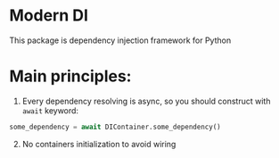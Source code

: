 Modern DI
==
This package is dependency injection framework for Python

# Main principles:
1. Every dependency resolving is async, so you should construct with `await` keyword:
```python
some_dependency = await DIContainer.some_dependency()
```
2. No containers initialization to avoid wiring
